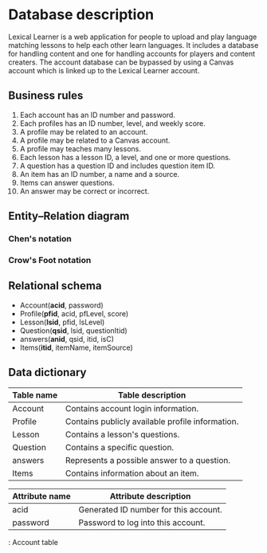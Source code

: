 # Database description

Lexical Learner
is a web application for people to upload and play language matching lessons to help each other learn languages.  It
includes a database for handling content and one for handling accounts for players and content creaters.
The account database can be bypassed by using a Canvas account which is linked up to the Lexical Learner account.

## Business rules

1. Each account has an ID number and password.
1. Each profiles has an ID number, level, and weekly score.
1. A profile may be related to an account.
1. A profile may be related to a Canvas account.
1. A profile may teaches many lessons.
1. Each lesson has a lesson ID, a level, and one or more questions.
1. A question has a question ID and includes question item ID.
1. An item has an ID number, a name and a source.
1. Items can answer questions.
1. An answer may be correct or incorrect.

## Entity&ndash;Relation diagram

### Chen's notation

### Crow's Foot notation

## Relational schema

- Account(__acid__, password)
- Profile(__pfid__, acid, pfLevel, score)
- Lesson(__lsid__, pfid, lsLevel)
- Question(__qsid__, lsid, questionItid)
- answers(__anid__, qsid, itid, isC)
- Items(__itid__, itemName, itemSource)

## Data dictionary

Table name | Table description
-----------|-------------------------------------------------
Account    | Contains account login information.
Profile    | Contains publicly available profile information.
Lesson     | Contains a lesson's questions.
Question   | Contains a specific question.
answers    | Represents a possible answer to a question.
Items      | Contains information about an item.

Attribute name | Attribute description
---------------|--------------------------------------
acid           | Generated ID number for this account.
password       | Password to log into this account.

: Account table
